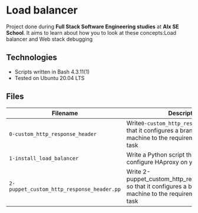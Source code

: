 # Load balancer
Project done during **Full Stack Software Engineering studies** at **Alx SE School**. It aims to learn about how you to look at these concepts:Load balancer and Web stack debugging
## Technologies
* Scripts written in Bash 4.3.11(1)
* Tested on Ubuntu 20.04 LTS

## Files

| Filename | Description |
| -------- | ----------- |
| `0-custom_http_response_header` | Write`0-custom_http_response_header` so that it configures a brand new Ubuntu machine to the requirements asked in this task|
| `1-install_load_balancer` | Write a Python script that Install and configure HAproxy on your lb-01 server.|
| `2-puppet_custom_http_response_header.pp` | Write 2-puppet_custom_http_response_header.pp so that it configures a brand new Ubuntu machine to the requirements asked in this task|


